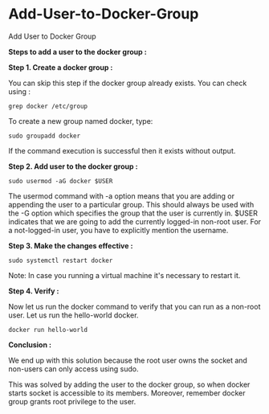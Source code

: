 # Add-User-to-Docker-Group
Add User to Docker Group

**Steps to add a user to the docker group :**

**Step 1. Create a docker group :**

You can skip this step if the docker group already exists. You can check using :

```
grep docker /etc/group
```

To create a new group named docker, type:

```
sudo groupadd docker
```

If the command execution is successful then it exists without output.

**Step 2. Add user to the docker group :**

```
sudo usermod -aG docker $USER
```

The usermod command with -a option means that you are adding or appending the user to a particular group. This should always be used with the -G option which specifies the group that the user is currently in. $USER indicates that we are going to add the currently logged-in non-root user. For a not-logged-in user, you have to explicitly mention the username.



**Step 3. Make the changes effective :**

```
sudo systemctl restart docker
```

Note: In case you running a virtual machine it's necessary to restart it.

**Step 4. Verify :**

Now let us run the docker command to verify that you can run as a non-root user. Let us run the hello-world docker.

```
docker run hello-world
```



**Conclusion :**

We end up with this solution because the root user owns the socket and non-users can only access using sudo.

This was solved by adding the user to the docker group, so when docker starts socket is accessible to its members. Moreover, remember docker group grants root privilege to the user.

